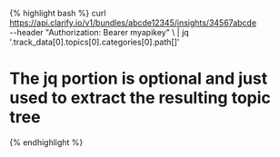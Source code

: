 {% highlight bash %}
curl https://api.clarify.io/v1/bundles/abcde12345/insights/34567abcde \
    --header "Authorization: Bearer myapikey" \ | jq '.track_data[0].topics[0].categories[0].path[]'
# The jq portion is optional and just used to extract the resulting topic tree
{% endhighlight %}